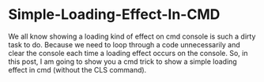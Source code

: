 # Simple-Loading-Effect-In-CMD
We all know showing a loading kind of effect on cmd console is such a dirty task to do. Because we need to loop through a code unnecessarily and clear the console each time a loading effect occurs on the console. So, in this post, I am going to show you a cmd trick to show a simple loading effect in cmd (without the CLS command).
